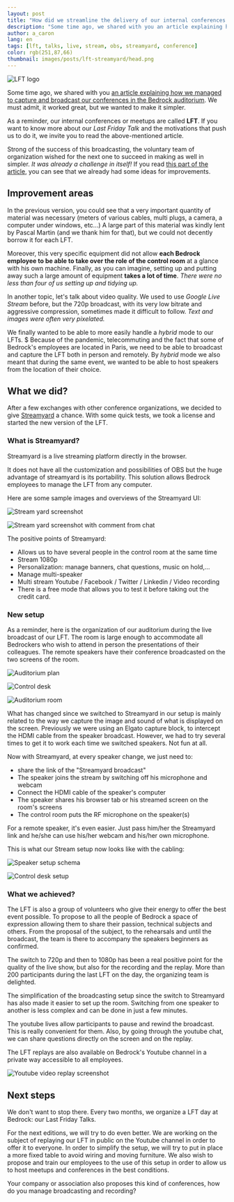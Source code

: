 ```yaml
---
layout: post
title: "How did we streamline the delivery of our internal conferences aka LFTs?"
description: "Some time ago, we shared with you an article explaining how we managed to capture and broadcast our conferences in the Bedrock auditorium. We must admit, it worked great but we wanted to make it simpler."
author: a_caron
lang: en
tags: [lft, talks, live, stream, obs, streamyard, conference]
color: rgb(251,87,66)
thumbnail: images/posts/lft-streamyard/head.png
---
```

![LFT logo](/images/posts/lft-streamyard/head.png)

Some time ago, we shared with you [an article explaining how we managed to capture and broadcast our conferences in the Bedrock auditorium](/2021/10/14/live-streaming-lft.html). 
We must admit, it worked great, but we wanted to make it simpler.

As a reminder, our internal conferences or meetups are called **LFT**. 
If you want to know more about our _Last Friday Talk_ and the motivations that push us to do it, we invite you to read the above-mentioned article.

Strong of the success of this broadcasting, the voluntary team of organization wished for the next one to succeed in making as well in simpler. 
_It was already a challenge in itself!_
If you read [this part of the article](/2021/10/14/live-streaming-lft.html#Some%20things%20to%20improve), you can see that we already had some ideas for improvements.

## Improvement areas

In the previous version, you could see that a very important quantity of material was necessary (meters of various cables, multi plugs, a camera, a computer under windows, etc...)
A large part of this material was kindly lent by Pascal Martin (and we thank him for that), but we could not decently borrow it for each LFT.

Moreover, this very specific equipment did not allow **each Bedrock employee to be able to take over the role of the control room** at a glance with his own machine.
Finally, as you can imagine, setting up and putting away such a large amount of equipment **takes a lot of time**. 
_There were no less than four of us setting up and tidying up._

In another topic, let's talk about video quality. We used to use _Google Live Stream_ before, but the 720p broadcast, with its very low bitrate and aggressive compression, sometimes made it difficult to follow.
_Text and images were often very pixelated._

We finally wanted to be able to more easily handle a _hybrid_ mode to our LFTs. $
Because of the pandemic, telecommuting and the fact that some of Bedrock's employees are located in Paris, we need to be able to broadcast and capture the LFT both in person and remotely.
By _hybrid_ mode we also meant that during the same event, we wanted to be able to host speakers from the location of their choice.

## What we did? 

After a few exchanges with other conference organizations, we decided to give [Streamyard](https://streamyard.com/) a chance.
With some quick tests, we took a license and started the new version of the LFT.

### What is Streamyard?

Streamyard is a live streaming platform directly in the browser.

It does not have all the customization and possibilities of OBS but the huge advantage of streamyard is its portability.
This solution allows Bedrock employees to manage the LFT from any computer.

Here are some sample images and overviews of the Streamyard UI:

![Stream yard screenshot](/images/posts/lft-streamyard/streamyard.png)

![Stream yard screenshot with comment from chat](/images/posts/lft-streamyard/comment-from-chat.png)

The positive points of Streamyard:

- Allows us to have several people in the control room at the same time
- Stream 1080p
- Personalization: manage banners, chat questions, music on hold,...
- Manage multi-speaker
- Multi stream Youtube / Facebook / Twitter / Linkedin / Video recording
- There is a free mode that allows you to test it before taking out the credit card.

### New setup

As a reminder, here is the organization of our auditorium during the live broadcast of our LFT.
The room is large enough to accommodate all Bedrockers who wish to attend in person the presentations of their colleagues. 
The remote speakers have their conference broadcasted on the two screens of the room.

![Auditorium plan](/images/posts/lft-streamyard/plan.jpg)

![Control desk](/images/posts/lft-streamyard/control-desk.jpg)

![Auditorium room](/images/posts/lft-streamyard/amphi-bedrock.png)

What has changed since we switched to Streamyard in our setup is mainly related to the way we capture the image and sound of what is displayed on the screen.
Previously we were using an Elgato capture block, to intercept the HDMI cable from the speaker broadcast. 
However, we had to try several times to get it to work each time we switched speakers. Not fun at all.

Now with Streamyard, at every speaker change, we just need to:
- share the link of the "Streamyard broadcast"
- The speaker joins the stream by switching off his microphone and webcam
- Connect the HDMI cable of the speaker's computer
- The speaker shares his browser tab or his streamed screen on the room's screens
- The control room puts the RF microphone on the speaker(s)

For a remote speaker, it's even easier.
Just pass him/her the Streamyard link and he/she can use his/her webcam and his/her own microphone.

This is what our Stream setup now looks like with the cabling:

![Speaker setup schema](/images/posts/lft-streamyard/setup.jpg)

![Control desk setup](/images/posts/lft-streamyard/setup-desk.jpg)

### What we achieved?

The LFT is also a group of volunteers who give their energy to offer the best event possible.
To propose to all the people of Bedrock a space of expression allowing them to share their passion, technical subjects and others.
From the proposal of the subject, to the rehearsals and until the broadcast, the team is there to accompany the speakers beginners as confirmed.

The switch to 720p and then to 1080p has been a real positive point for the quality of the live show, but also for the recording and the replay.
More than 200 participants during the last LFT on the day, the organizing team is delighted.

The simplification of the broadcasting setup since the switch to Streamyard has also made it easier to set up the room.
Switching from one speaker to another is less complex and can be done in just a few minutes.

The youtube lives allow participants to pause and rewind the broadcast.
This is really convenient for them.
Also, by going through the youtube chat, we can share questions directly on the screen and on the replay.

The LFT replays are also available on Bedrock's Youtube channel in a private way accessible to all employees.

![Youtube video replay screenshot](/images/posts/lft-streamyard/replay.png)

## Next steps

We don't want to stop there.
Every two months, we organize a LFT day at Bedrock: our Last Friday Talks.

For the next editions, we will try to do even better.
We are working on the subject of replaying our LFT in public on the Youtube channel in order to offer it to everyone.
In order to simplify the setup, we will try to put in place a more fixed table to avoid wiring and moving furniture.
We also wish to propose and train our employees to the use of this setup in order to allow us to host meetups and conferences in the best conditions.

Your company or association also proposes this kind of conferences, how do you manage broadcasting and recording?
